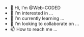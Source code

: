 - 👋 Hi, I’m @Web-CODED
- 👀 I’m interested in ...
- 🌱 I’m currently learning ...
- 💞️ I’m looking to collaborate on ...
- 📫 How to reach me ...

<!---
Web-CODED/Web-CODED is a ✨ special ✨ repository because its `README.md` (this file) appears on your GitHub profile.
You can click the Preview link to take a look at your changes.
--->
